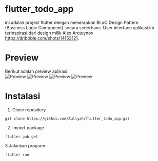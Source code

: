 # flutter_todo_app
ini adalah project flutter dengan menerapkan BLoC Design Pattern (Business Logic Component) secara sederhana. User interface aplikasi ini terinspirasi dari design milik Alex Arutuynov https://dribbble.com/shots/14153121.

# Preview
Berikut adalah preview aplikasi:<br />
![Preview](https://github.com/Aullyah/flutter_todo_app/blob/main/assets/preview01.png?raw=true "Preview aplikasi")
![Preview](https://github.com/Aullyah/flutter_todo_app/blob/main/assets/preview02.png?raw=true "Preview aplikasi")
![Preview](https://github.com/Aullyah/flutter_todo_app/blob/main/assets/preview03.png?raw=true "Preview aplikasi")
![Preview](https://github.com/Aullyah/flutter_todo_app/blob/main/assets/preview04.png?raw=true "Preview aplikasi")

# Instalasi
1. Clone repository
```
git clone https://github.com/Aullyah/flutter_todo_app.git
```

2. Import package
```
flutter pub get
```

3.Jalankan program
```
flutter run
```
